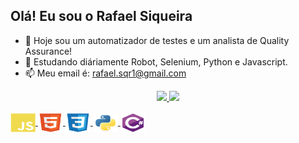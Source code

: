 ## Olá! Eu sou o Rafael Siqueira
 
- 🔭 Hoje sou um automatizador de testes e um analista de Quality Assurance!
- 🌱 Estudando diáriamente Robot, Selenium, Python e Javascript.
- 📫 Meu email é: rafael.sqr1@gmail.com

<div align="center">
  <a href="https://github.com/RafaelSqr02">
  <img height="180em" src="https://github-readme-stats.vercel.app/api?username=RafaelSqr02&show_icons=true&theme=onedark&include_all_commits=true&count_private=true"/>
  <img height="180em" src="https://github-readme-stats.vercel.app/api/top-langs/?username=RafaelSqr02&layout=compact&langs_count=7&theme=onedark"/>
</div>

 <div style="display: inline_block"><br>
  <img align="center" alt="Rafa-Js" height="30" width="40" src="https://raw.githubusercontent.com/devicons/devicon/master/icons/javascript/javascript-plain.svg">
  <img align="center" alt="Rafa-HTML" height="30" width="40" src="https://raw.githubusercontent.com/devicons/devicon/master/icons/html5/html5-original.svg">
  <img align="center" alt="Rafa-CSS" height="30" width="40" src="https://raw.githubusercontent.com/devicons/devicon/master/icons/css3/css3-original.svg">
  <img align="center" alt="Rafa-Python" height="30" width="40" src="https://raw.githubusercontent.com/devicons/devicon/master/icons/python/python-original.svg">
  <img align="center" alt="Rafa-Csharp" height="30" width="40" src="https://raw.githubusercontent.com/devicons/devicon/master/icons/csharp/csharp-original.svg">
</div>

